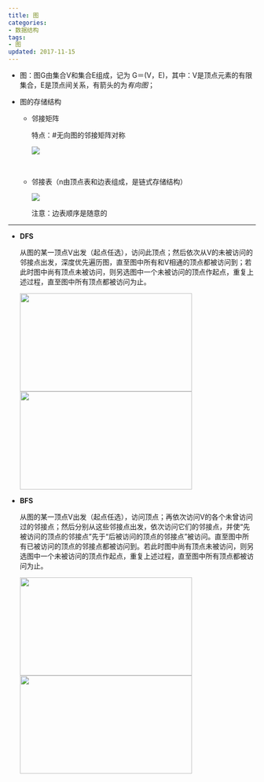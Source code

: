 ```yaml
---
title: 图
categories:
- 数据结构
tags:
- 图
updated: 2017-11-15
---
```


- 图：图G由集合V和集合E组成，记为 G＝(V，E)，其中：V是顶点元素的有限集合，E是顶点间关系，有箭头的为*有向图*；

- 图的存储结构

  - 邻接矩阵

    特点：#无向图的邻接矩阵对称

    <img src="{{ site.url }}/assets//blog_images/tu1.png"/>

    ​

  - 邻接表（n由顶点表和边表组成，是链式存储结构）

    <img src="{{ site.url }}/assets//blog_images/tu2.png"/>

    注意：边表顺序是随意的

---

- **DFS**

  从图的某一顶点V出发（起点任选），访问此顶点；然后依次从V的未被访问的邻接点出发，深度优先遍历图，直至图中所有和V相通的顶点都被访问到；若此时图中尚有顶点未被访问，则另选图中一个未被访问的顶点作起点，重复上述过程，直至图中所有顶点都被访问为止。

   <img src="{{ site.url }}/assets//blog_images/tu3.png" width="350px" height="200px"/>

  <img src="{{ site.url }}/assets//blog_images/tu4.png" width="350px" height="200px"/>

- **BFS**

  从图的某一顶点V出发（起点任选），访问顶点；再依次访问V的各个未曾访问过的邻接点；然后分别从这些邻接点出发，依次访问它们的邻接点，并使“先被访问的顶点的邻接点”先于“后被访问的顶点的邻接点”被访问。直至图中所有已被访问的顶点的邻接点都被访问到。若此时图中尚有顶点未被访问，则另选图中一个未被访问的顶点作起点，重复上述过程，直至图中所有顶点都被访问为止。

   <img src="{{ site.url }}/assets//blog_images/tu5.png" width="350px" height="200px"/>

  <img src="{{ site.url }}/assets//blog_images/tu6.png" width="350px" height="200px"/>

  ​
